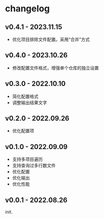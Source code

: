 # changelog

## v0.4.1 - 2023.11.15

- 优化项目排除文件配置。采用“合并”方式

## v0.4.0 - 2023.10.26

- 修改配置文件格式，增强单个仓库的独立设置

## v0.3.0 - 2022.10.10

- 简化配置格式
- 调整输出结果文字

## v0.2.0 - 2022.09.26

- 优化配置项

## v0.1.0 - 2022.09.09

- 支持多项目遍历
- 支持查询过多行数文件
- 优化配置
- 优化输出
- 优化性能

## v0.0.1 - 2022.08.26

init.
